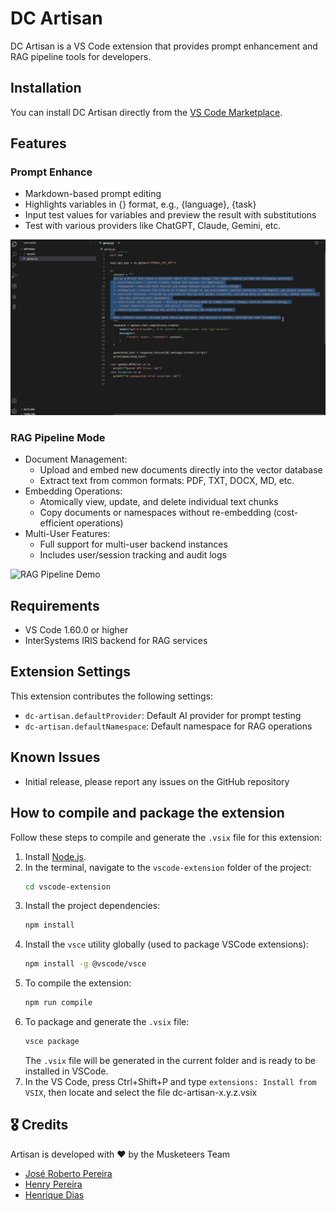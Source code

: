 # DC Artisan

DC Artisan is a VS Code extension that provides prompt enhancement and RAG pipeline tools for developers.

## Installation

You can install DC Artisan directly from the [VS Code Marketplace](https://marketplace.visualstudio.com/items?itemName=3musketeers-br.dc-artisan).

## Features

### Prompt Enhance
- Markdown-based prompt editing
- Highlights variables in {} format, e.g., {language}, {task}
- Input test values for variables and preview the result with substitutions
- Test with various providers like ChatGPT, Claude, Gemini, etc.

![Prompt Enhance Demo](assets/prompt_enhance.gif)

### RAG Pipeline Mode
- Document Management:
  - Upload and embed new documents directly into the vector database
  - Extract text from common formats: PDF, TXT, DOCX, MD, etc.
- Embedding Operations:
  - Atomically view, update, and delete individual text chunks
  - Copy documents or namespaces without re-embedding (cost-efficient operations)
- Multi-User Features:
  - Full support for multi-user backend instances
  - Includes user/session tracking and audit logs

![RAG Pipeline Demo](assets/rag_pipeline.gif)

## Requirements

- VS Code 1.60.0 or higher
- InterSystems IRIS backend for RAG services

## Extension Settings

This extension contributes the following settings:

* `dc-artisan.defaultProvider`: Default AI provider for prompt testing
* `dc-artisan.defaultNamespace`: Default namespace for RAG operations

## Known Issues

- Initial release, please report any issues on the GitHub repository

## How to compile and package the extension

Follow these steps to compile and generate the `.vsix` file for this extension:

1. Install [Node.js](https://nodejs.org/).
2. In the terminal, navigate to the `vscode-extension` folder of the project:
   ```bash
   cd vscode-extension
   ```
3. Install the project dependencies:
   ```bash
   npm install
   ```
4. Install the `vsce` utility globally (used to package VSCode extensions):
   ```bash
   npm install -g @vscode/vsce
   ```
5. To compile the extension:
   ```bash
   npm run compile
   ```
6. To package and generate the `.vsix` file:
   ```bash
   vsce package
   ```
   The `.vsix` file will be generated in the current folder and is ready to be installed in VSCode.
7. In the VS Code, press Ctrl+Shift+P and type `extensions: Install from VSIX`, then locate and select the file dc-artisan-x.y.z.vsix


## 🎖️ Credits
Artisan is developed with ❤️ by the Musketeers Team

* [José Roberto Pereira](https://community.intersystems.com/user/jos%C3%A9-roberto-pereira-0)
* [Henry Pereira](https://community.intersystems.com/user/henry-pereira)
* [Henrique Dias](https://community.intersystems.com/user/henrique-dias-2)
